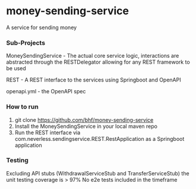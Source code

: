 # money-sending-service
A service for sending money


### Sub-Projects
MoneySendingService - The actual core service logic, interactions are abstracted through the RESTDelegator allowing for any REST framework to be used

REST - A REST interface to the services using Springboot and OpenAPI

openapi.yml - the OpenAPI spec


### How to run
1. git clone https://github.com/bhf/money-sending-service
2. Install the MoneySendingService in your local maven repo
3. Run the REST interface via com.neverless.sendingservice.REST.RestApplication as a Springboot application

### Testing
Excluding API stubs (WithdrawalServiceStub and TransferServiceStub) the unit testing coverage is > 97%
No e2e tests included in the timeframe
